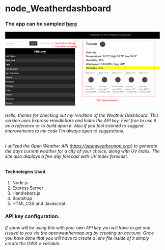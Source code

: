 # node_Weatherdashboard

### The app can be sampled <a href= "https://agile-retreat-46101.herokuapp.com/">here</a>

<img src="./images/WD.png">


###### Hello, thanks for checking out my rendition of the Weather Dashboard. This version uses Express-Handlebars and hides the API key. Feel free to use it as a reference or to build apon it. Also if you feel inclined to suggest improvements to my code I'm always open to suggestions. 

###### I utilized the Open Weather API (https://openweathermap.org/) to generate the days current weather for a city of your choice, along with UV Index. The site also displays a five day forecast with UV index forecast.

#### Technologies Used.
1. Node.js
1. Express Server
1. Handlebars.js
1. Bootstrap
1. HTML,CSS and Javascript.

### API key configuration.
###### If youw will be using this with your own API key you will have to get one issued to you via the openweathermap.org by creating an account. Once you have done that you will have to create a .env file inside of it simply create the OWK = <yourkey> variable.






